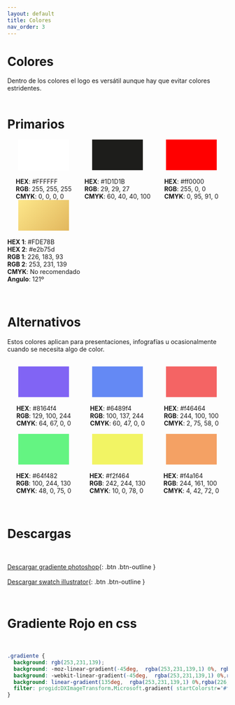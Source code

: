 ```yaml
---
layout: default
title: Colores
nav_order: 3
---
```


# Colores

Dentro de los colores el logo es versátil aunque hay que evitar colores estridentes.
<br><br>  

# Primarios

<div style="display:flex;flex-direction:row;flex-wrap:wrap;justify-content:space-between;align-items:flex-start">
<div style="width:33%;display:flex;flex-direction:column;align-items:center;justify-content:center">
<div style="width:70%;height:70px;background-color:#FFFFFF"></div><br>

<ul style="margin:0;padding:0;list-style:none;">
<li><strong>HEX</strong>: #FFFFFF</li>
<li><strong>RGB</strong>: 255, 255, 255</li>
<li><strong>CMYK</strong>: 0, 0, 0, 0</li>
</ul>

</div>
<div style="width:33%;display:flex;flex-direction:column;align-items:center;justify-content:center">
<div style="width:70%;height:70px;background-color:#1D1D1B"></div><br>

<ul style="margin:0;padding:0;list-style:none;">
<li><strong>HEX</strong>: #1D1D1B</li>
<li><strong>RGB</strong>: 29, 29, 27</li>
<li><strong>CMYK</strong>: 60, 40, 40, 100</li>
</ul>
</div>
<div style="width:33%;display:flex;flex-direction:column;align-items:center;justify-content:center">
<div style="width:70%;height:70px;background-color:#ff0000"></div><br>

<ul style="margin:0;padding:0;list-style:none;">
<li><strong>HEX</strong>: #ff0000</li>
<li><strong>RGB</strong>: 255, 0, 0</li>
<li><strong>CMYK</strong>: 0, 95, 91, 0</li>
</ul>
</div>
<div style="width:33%;display:flex;flex-direction:column;align-items:center;justify-content:center">
<div style="width:70%;height:70px;  background: rgb(253,231,139);
  background: -moz-linear-gradient(-45deg,  rgba(253,231,139,1) 0%, rgba(226,183,93,1) 100%);
  background: -webkit-linear-gradient(-45deg,  rgba(253,231,139,1) 0%,rgba(226,183,93,1) 100%);
  background: linear-gradient(135deg,  rgba(253,231,139,1) 0%,rgba(226,183,93,1) 100%);
  filter: progid:DXImageTransform.Microsoft.gradient( startColorstr='#fde78b', endColorstr='#e2b75d',GradientType=1 );"></div><br>
<ul style="margin:0;padding:0;list-style:none;">
<li><strong>HEX 1</strong>: #FDE78B</li>
<li><strong>HEX 2</strong>: #e2b75d</li>
<li><strong>RGB 1</strong>: 226, 183, 93</li>
<li><strong>RGB 2</strong>: 253, 231, 139</li>
<li><strong>CMYK</strong>: No recomendado</li>
<li><strong>Angulo</strong>: 121º</li>
</ul>
</div>
</div>
<br><br>

# Alternativos

Estos colores aplican para presentaciones, infografías u ocasionalmente cuando se necesita algo de color.<br><br>

<div style="display:flex;flex-direction:row;flex-wrap:wrap;justify-content:space-between;align-items:flex-start">
<div style="width:33%;display:flex;flex-direction:column;align-items:center;justify-content:center">
<div style="width:70%;height:70px;background-color:#8164f4"></div><br>

<ul style="margin:0;padding:0;list-style:none;">
<li><strong>HEX</strong>: #8164f4</li>
<li><strong>RGB</strong>: 129, 100, 244</li>
<li><strong>CMYK</strong>: 64, 67, 0, 0</li>
</ul>

</div>
<div style="width:33%;display:flex;flex-direction:column;align-items:center;justify-content:center">
<div style="width:70%;height:70px;background-color:#6489f4"></div><br>

<ul style="margin:0;padding:0;list-style:none;">
<li><strong>HEX</strong>: #6489f4</li>
<li><strong>RGB</strong>: 100, 137, 244</li>
<li><strong>CMYK</strong>: 60, 47, 0,   0</li>
</ul>
</div>
<div style="width:33%;display:flex;flex-direction:column;align-items:center;justify-content:center;margin-bottom:1rem">
<div style="width:70%;height:70px;  background: #f46464"></div><br>
<ul style="margin:0;padding:0;list-style:none;">
<li><strong>HEX</strong>: #f46464</li>
<li><strong>RGB</strong>: 244, 100, 100</li>
<li><strong>CMYK</strong>: 2, 75, 58, 0</li>
</ul>
</div>
<div style="width:33%;display:flex;flex-direction:column;align-items:center;justify-content:center">
<div style="width:70%;height:70px;  background: #64f482"></div><br>
<ul style="margin:0;padding:0;list-style:none;">
<li><strong>HEX</strong>: #64f482</li>
<li><strong>RGB</strong>: 100, 244, 130</li>
<li><strong>CMYK</strong>: 48, 0, 75, 0</li>
</ul>
</div>
<div style="width:33%;display:flex;flex-direction:column;align-items:center;justify-content:center">
<div style="width:70%;height:70px;  background: #f2f464"></div><br>
<ul style="margin:0;padding:0;list-style:none;">
<li><strong>HEX</strong>: #f2f464</li>
<li><strong>RGB</strong>: 242, 244, 130</li>
<li><strong>CMYK</strong>: 10, 0, 78, 0</li>
</ul>
</div>
<div style="width:33%;display:flex;flex-direction:column;align-items:center;justify-content:center">
<div style="width:70%;height:70px;  background: #f4a164"></div><br>
<ul style="margin:0;padding:0;list-style:none;">
<li><strong>HEX</strong>: #f4a164</li>
<li><strong>RGB</strong>: 244, 161, 100</li>
<li><strong>CMYK</strong>: 4, 42, 72, 0</li>
</ul>
</div>
</div>
<br><br>

# Descargas 

<br>

[Descargar gradiente photoshop](https://drive.google.com/uc?export=download&id=16aSmyQHg6T2WESqL7slokfx_o3Q08Smn){: .btn .btn-outline }<br><br>
[Descargar swatch illustrator](https://drive.google.com/uc?export=download&id=1hqza5KwFOKBJZEOWOq1lIU8t3Yd_cSdw){: .btn .btn-outline }

<br>

# Gradiente Rojo en css
<br>

```css
.gradiente {
  background: rgb(253,231,139);
  background: -moz-linear-gradient(-45deg,  rgba(253,231,139,1) 0%, rgba(226,183,93,1) 100%);
  background: -webkit-linear-gradient(-45deg,  rgba(253,231,139,1) 0%,rgba(226,183,93,1) 100%);
  background: linear-gradient(135deg,  rgba(253,231,139,1) 0%,rgba(226,183,93,1) 100%);
  filter: progid:DXImageTransform.Microsoft.gradient( startColorstr='#fde78b', endColorstr='#e2b75d',GradientType=1 );
}
```